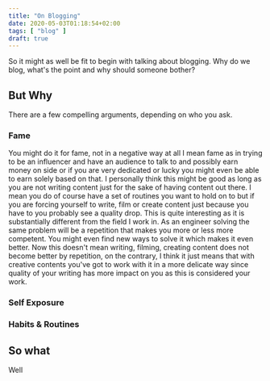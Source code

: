 ```yaml
---
title: "On Blogging"
date: 2020-05-03T01:18:54+02:00
tags: [ "blog" ]
draft: true
---
```


So it might as well be fit to begin with talking about blogging. Why do we blog, what's the point and why should someone
bother?


## But Why
There are a few compelling arguments, depending on who you ask. 

### Fame
You might do it for fame, not in a negative way at all I mean fame as in trying to be an influencer and have an audience
to talk to and possibly earn money on side or if you are very dedicated or lucky you might even be able to earn solely
based on that. I personally think this might be good as long as you are not writing content just for the sake of having
content out there. I mean you do of course have a set of routines you want to hold on to but if you are forcing yourself
to write, film or create content just because you have to you probably see a quality drop. This is quite interesting as
it is substantially different from the field I work in. As an engineer solving the same problem will be a repetition
that makes you more or less more competent. You might even find new ways to solve it which makes it even better. Now
this doesn't mean writing, filming, creating content does not become better by repetition, on the contrary, I think it
just means that with creative contents you've got to work with it in a more delicate way since quality of your writing
has more impact on you as this is considered your work.

### Self Exposure

### Habits & Routines

## So what
Well
